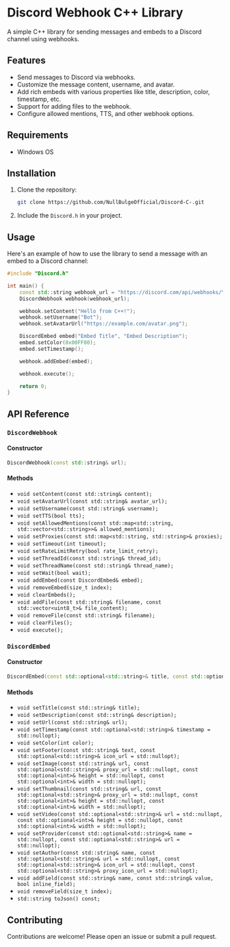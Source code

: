 # Discord Webhook C++ Library

A simple C++ library for sending messages and embeds to a Discord channel using webhooks.

## Features

- Send messages to Discord via webhooks.
- Customize the message content, username, and avatar.
- Add rich embeds with various properties like title, description, color, timestamp, etc.
- Support for adding files to the webhook.
- Configure allowed mentions, TTS, and other webhook options.

## Requirements

- Windows OS

## Installation

1. Clone the repository:
    ```bash
    git clone https://github.com/NullBulgeOfficial/Discord-C-.git
    ```
2. Include the `Discord.h` in your project.

## Usage

Here's an example of how to use the library to send a message with an embed to a Discord channel:

```cpp
#include "Discord.h"

int main() {
    const std::string webhook_url = "https://discord.com/api/webhooks/YOUR_WEBHOOK_ID/YOUR_WEBHOOK_TOKEN";
    DiscordWebhook webhook(webhook_url);

    webhook.setContent("Hello from C++!");
    webhook.setUsername("Bot");
    webhook.setAvatarUrl("https://example.com/avatar.png");

    DiscordEmbed embed("Embed Title", "Embed Description");
    embed.setColor(0x00FF00);
    embed.setTimestamp();

    webhook.addEmbed(embed);

    webhook.execute();

    return 0;
}
```

## API Reference

### `DiscordWebhook`

#### Constructor
```cpp
DiscordWebhook(const std::string& url);
```

#### Methods
- `void setContent(const std::string& content);`
- `void setAvatarUrl(const std::string& avatar_url);`
- `void setUsername(const std::string& username);`
- `void setTTS(bool tts);`
- `void setAllowedMentions(const std::map<std::string, std::vector<std::string>>& allowed_mentions);`
- `void setProxies(const std::map<std::string, std::string>& proxies);`
- `void setTimeout(int timeout);`
- `void setRateLimitRetry(bool rate_limit_retry);`
- `void setThreadId(const std::string& thread_id);`
- `void setThreadName(const std::string& thread_name);`
- `void setWait(bool wait);`
- `void addEmbed(const DiscordEmbed& embed);`
- `void removeEmbed(size_t index);`
- `void clearEmbeds();`
- `void addFile(const std::string& filename, const std::vector<uint8_t>& file_content);`
- `void removeFile(const std::string& filename);`
- `void clearFiles();`
- `void execute();`

### `DiscordEmbed`

#### Constructor
```cpp
DiscordEmbed(const std::optional<std::string>& title, const std::optional<std::string>& description);
```

#### Methods
- `void setTitle(const std::string& title);`
- `void setDescription(const std::string& description);`
- `void setUrl(const std::string& url);`
- `void setTimestamp(const std::optional<std::string>& timestamp = std::nullopt);`
- `void setColor(int color);`
- `void setFooter(const std::string& text, const std::optional<std::string>& icon_url = std::nullopt);`
- `void setImage(const std::string& url, const std::optional<std::string>& proxy_url = std::nullopt, const std::optional<int>& height = std::nullopt, const std::optional<int>& width = std::nullopt);`
- `void setThumbnail(const std::string& url, const std::optional<std::string>& proxy_url = std::nullopt, const std::optional<int>& height = std::nullopt, const std::optional<int>& width = std::nullopt);`
- `void setVideo(const std::optional<std::string>& url = std::nullopt, const std::optional<int>& height = std::nullopt, const std::optional<int>& width = std::nullopt);`
- `void setProvider(const std::optional<std::string>& name = std::nullopt, const std::optional<std::string>& url = std::nullopt);`
- `void setAuthor(const std::string& name, const std::optional<std::string>& url = std::nullopt, const std::optional<std::string>& icon_url = std::nullopt, const std::optional<std::string>& proxy_icon_url = std::nullopt);`
- `void addField(const std::string& name, const std::string& value, bool inline_field);`
- `void removeField(size_t index);`
- `std::string toJson() const;`

## Contributing

Contributions are welcome! Please open an issue or submit a pull request.